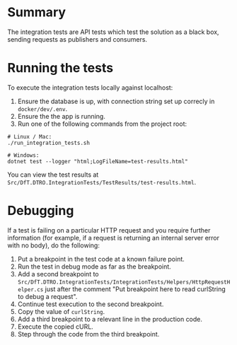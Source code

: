 # Summary
The integration tests are API tests which test the solution as a black box, sending requests as publishers and consumers.

# Running the tests
To execute the integration tests locally against localhost:
1. Ensure the database is up, with connection string set up correcly in `docker/dev/.env`.
2. Ensure the the app is running.
3. Run one of the following commands from the project root:

```
# Linux / Mac:
./run_integration_tests.sh

# Windows:
dotnet test --logger "html;LogFileName=test-results.html"
```

You can view the test results at `Src/DfT.DTRO.IntegrationTests/TestResults/test-results.html`.

# Debugging
If a test is failing on a particular HTTP request and you require further information (for example, if a request is returning an internal server error with no body), do the following:
1. Put a breakpoint in the test code at a known failure point.
2. Run the test in debug mode as far as the breakpoint.
3. Add a second breakpoint to `Src/DfT.DTRO.IntegrationTests/IntegrationTests/Helpers/HttpRequestHelper.cs` just after the comment "Put breakpoint here to read curlString to debug a request".
4. Continue test execution to the second breakpoint.
5. Copy the value of `curlString`.
6. Add a third breakpoint to a relevant line in the production code.
7. Execute the copied cURL.
8. Step through the code from the third breakpoint.